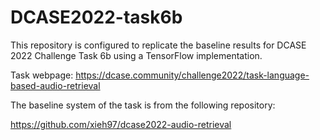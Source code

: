# DCASE2022-task6b

This repository is configured to replicate the baseline results for DCASE 2022 Challenge Task 6b using a TensorFlow implementation.

Task webpage: https://dcase.community/challenge2022/task-language-based-audio-retrieval

The baseline system of the task is from the following repository: 

https://github.com/xieh97/dcase2022-audio-retrieval
